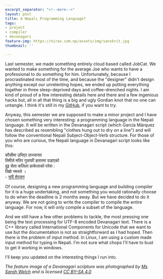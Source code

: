 ```yaml
---
excerpt_separator: "<!--more-->"
layout: post
title: A Nepali Programming Language?
tags:
- project
- compiler
- devanagari
feature-img: https://nirav.com.np/assets/img/sanskrit.jpg
thumbnail: ''

---
```

Last semester, we made something entirely cloud based called JobCat. We wanted to make something for the average Joe who wants to have a professional to do something for him. Unfortunately, because I procrastinated most of the time, and because the "designer" didn't design anything except our unrelenting hopes, we ended up putting everything together in three sleep-deprived days and coffee-drenched nights. I am kind of proud of a few interesting details here and there and a few ingenious hacks but, all in all that thing is a big and ugly Gordian knot that no one can untangle. I think it's still in my [GitHub](https://github.com/niravcodes "Niravcodes Github"), if you want to try.

Anyway, this semester we are supposed to make a minor project and I have chosen something very interesting: a programming language in the Nepali language. It will be written in the Devanagari script (which García Márquez has described as resembling "clothes hung out to dry on a line") and will follow the conventional Nepali Subject-Object-Verb structure. <!--more--> For those of you who are curious, the Nepali language in Devanagari script looks like this:

कौसीमा उभिएर लज्जानत  
तिमीले मतिर गुलाफी हतारमा उडाएको  
दुइ सेता कलिला हत्केलाको परेवा :  
तिम्रो नमस्ते ।  
\- [भूपी शेरचन](https://en.wikipedia.org/wiki/Bhupi_Sherchan "Bhupi Serchan")

Of course, designing a new programming language and building  compiler for it is a huge undertaking, and not something you would rationally choose to do when the deadline is 2 months away. But we have decided to do it anyway. We are not going to write the compiler to compile the entire language. For now, it will only compile a subset of the language.

And we still have a few other problems to tackle, the most pressing one being the text processing for UTF-8 encoded Devanagari text. There is a C++ library called International Components for Unicode that we want to use but the documentation is not as straightforward as I had hoped. Then there is the problem of input method. In Linux, I am using a custom made input method for typing in Nepali. I'm not sure what chops I'll have to bust to get it working in windows.

I'll keep you updated on the interesting things I run into.

_The feature image of a Devanagari scripture was photographed by_ [_Ms Sarah Welch_](//commons.wikimedia.org/wiki/User:Ms_Sarah_Welch "Ms Sarah Welch") _and is licensed_ [_CC BY-SA 4.0_](https://creativecommons.org/licenses/by-sa/4.0/)